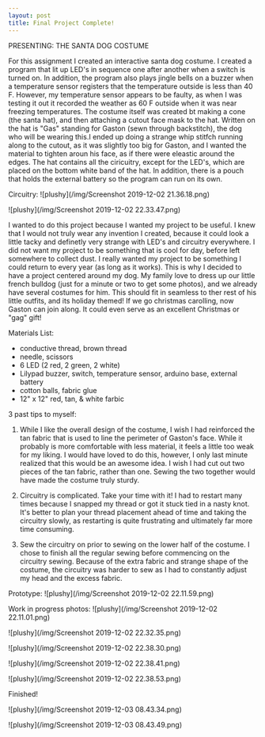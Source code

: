 ```yaml
---
layout: post
title: Final Project Complete! 
---
```

PRESENTING: THE SANTA DOG COSTUME

For this assignment I created an interactive santa dog costume. I created a program that lit up LED's in sequence one after another when a switch is turned on. In addition, the program also plays jingle bells on a buzzer when a temperature sensor registers that the temperature outside is less than 40 F. However, my temperature sensor appears to be faulty, as when I was testing it out it recorded the weather as 60 F outside when it was near freezing temperatures. The costume itself was created bt making a cone (the santa hat), and then attaching a cutout face mask to the hat. Written on the hat is "Gas" standing for Gaston (sewn through backstitch), the dog who will be wearing this.I ended up doing a strange whip stitfch running along to the cutout, as it was slightly too big for Gaston, and I wanted the material to tighten aroun his face, as if there were eleastic around the edges. The hat contains all the ciricuitry, except for the LED's, which are placed on the bottom white band of the hat. In addition, there is a pouch that holds the external battery so the program can run on its own.

Circuitry:
![plushy](/img/Screenshot 2019-12-02 21.36.18.png)

![plushy](/img/Screenshot 2019-12-02 22.33.47.png)

I wanted to do this project because I wanted my project to be useful. I knew that I would not truly wear any invention I created, because it could look a little tacky and definetly very strange with LED's and circuitry everywhere. I did not want my project to be something that is cool for day, before left somewhere to collect dust. I really wanted my project to be something I could return to every year (as long as it works). This is why I decided to have a project centered around my dog. My family love to dress up our little french bulldog (just for a minute or two to get some photos), and we already have several costumes for him. This should fit in seamless to ther rest of his little outfits, and its holiday themed! If we go christmas carolling, now Gaston can join along. It could even serve as an excellent Christmas or "gag" gift!

Materials List:
- conductive thread, brown thread
- needle, scissors
- 6 LED (2 red, 2 green, 2 white)
- Lilypad buzzer, switch, temperature sensor, arduino base, external battery
- cotton balls, fabric glue
- 12" x 12" red, tan, & white farbic

3 past tips to myself:

1. While I like the overall design of the costume, I wish I had reinforced the tan fabric that is used to line the perimeter of Gaston's face. While it probably is more comfortable with less material, it feels a little too weak for my liking. I would have loved to do this, however, I only last minute realized that this would be an awesome idea. I wish I had cut out two pieces of the tan fabric, rather than one. Sewing the two together would have made the costume truly sturdy. 

2. Circuitry is complicated. Take your time with it! I had to restart many times because I snapped my thread or got it stuck tied in a nasty knot. It's better to plan your thread placement ahead of time and taking the circuitry slowly, as restarting is quite frustrating and ultimately far more time consuming.

3. Sew the circuitry on prior to sewing on the lower half of the costume. I chose to finish all the regular sewing before commencing on the circuitry sewing. Because of the extra fabric and strange shape of the costume, the circuitry was harder to sew as I had to constantly adjust my head and the excess fabric. 

Prototype:
![plushy](/img/Screenshot 2019-12-02 22.11.59.png)

Work in progress photos:
![plushy](/img/Screenshot 2019-12-02 22.11.01.png)

![plushy](/img/Screenshot 2019-12-02 22.32.35.png)

![plushy](/img/Screenshot 2019-12-02 22.38.30.png)

![plushy](/img/Screenshot 2019-12-02 22.38.41.png)

![plushy](/img/Screenshot 2019-12-02 22.38.53.png)

Finished!

![plushy](/img/Screenshot 2019-12-03 08.43.34.png)

![plushy](/img/Screenshot 2019-12-03 08.43.49.png)

